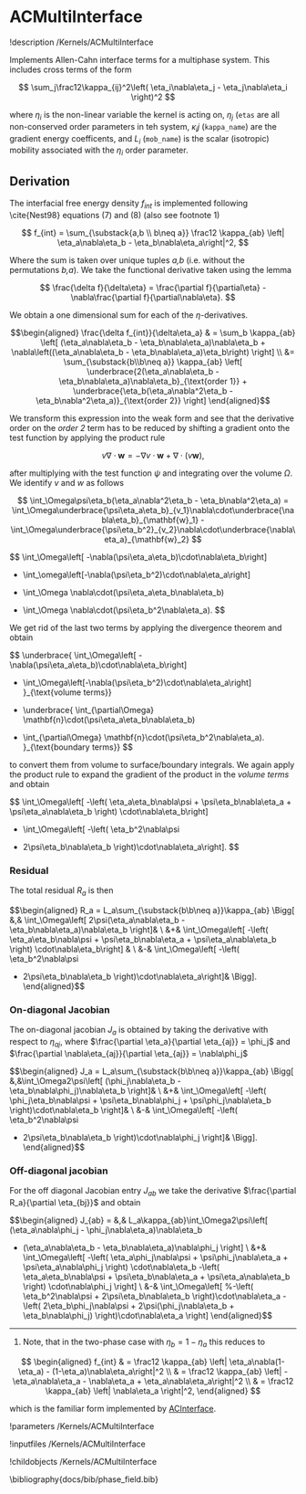 # ACMultiInterface
!description /Kernels/ACMultiInterface

Implements Allen-Cahn interface terms for a multiphase system. This includes
cross terms of the form

$$
\sum_j\frac12\kappa_{ij}^2\left( \eta_i\nabla\eta_j - \eta_j\nabla\eta_i \right)^2
$$

where $\eta_i$ is the non-linear variable the kernel is acting on, $\eta_j$ (`etas`
are all non-conserved order parameters in teh system, $\kappa_ij$ (`kappa_name`)
are the gradient energy coefficents, and $L_i$ (`mob_name`) is the scalar (isotropic)
mobility associated with the $\eta_i$ order parameter.

## Derivation
The interfacial free energy density $f_{int}$ is implemented following \cite{Nest98} equations
 (7) and (8) (also see footnote 1)

$$
f_{int} = \sum_{\substack{a,b \\ b\neq a}} \frac12 \kappa_{ab} \left| \eta_a\nabla\eta_b - \eta_b\nabla\eta_a\right|^2,
$$

Where the sum is taken over unique tuples _a,b_ (i.e. without the permutations _b,a_).
We take the functional derivative taken using the lemma

$$
\frac{\delta f}{\delta\eta} = \frac{\partial f}{\partial\eta} - \nabla\frac{\partial f}{\partial\nabla\eta}.
$$

We obtain a one dimensional sum for each of the $\eta$-derivatives.

$$\begin{aligned}
\frac{\delta f_{int}}{\delta\eta_a} & = \sum_b \kappa_{ab} \left[ (\eta_a\nabla\eta_b - \eta_b\nabla\eta_a)\nabla\eta_b + \nabla\left((\eta_a\nabla\eta_b - \eta_b\nabla\eta_a)\eta_b\right) \right] \\
&= \sum_{\substack{b\\b\neq a}} \kappa_{ab} \left[ \underbrace{2(\eta_a\nabla\eta_b - \eta_b\nabla\eta_a)\nabla\eta_b}_{\text{order 1}} + \underbrace{\eta_b(\eta_a\nabla^2\eta_b - \eta_b\nabla^2\eta_a)}_{\text{order 2}} \right]
\end{aligned}$$

We transform this expression into the weak form and see that the derivative order on the _order 2_ term has to be reduced by shifting a gradient onto the test function by applying the product rule

$$
v \nabla\cdot\mathbf{w} = -\nabla v \cdot \mathbf{w}  + \nabla\cdot (v\mathbf{w}),
$$

after multiplying with the test function $\psi$ and integrating over the volume $\Omega$. We identify $v$ and $w$ as follows

$$
\int_\Omega\psi\eta_b(\eta_a\nabla^2\eta_b - \eta_b\nabla^2\eta_a) =
\int_\Omega\underbrace{\psi\eta_a\eta_b}_{v_1}\nabla\cdot\underbrace{\nabla\eta_b}_{\mathbf{w}_1} -
\int_\Omega\underbrace{\psi\eta_b^2}_{v_2}\nabla\cdot\underbrace{\nabla\eta_a}_{\mathbf{w}_2}
$$

$$
  \int_\Omega\left[ -\nabla(\psi\eta_a\eta_b)\cdot\nabla\eta_b\right]
- \int_\omega\left[-\nabla(\psi\eta_b^2)\cdot\nabla\eta_a\right]
+ \int_\Omega \nabla\cdot(\psi\eta_a\eta_b\nabla\eta_b)
- \int_\Omega \nabla\cdot(\psi\eta_b^2\nabla\eta_a).
$$

We get rid of the last two terms by applying the divergence theorem and obtain

$$
\underbrace{
  \int_\Omega\left[ -\nabla(\psi\eta_a\eta_b)\cdot\nabla\eta_b\right]
- \int_\Omega\left[-\nabla(\psi\eta_b^2)\cdot\nabla\eta_a\right]
}_{\text{volume terms}}
+ \underbrace{
  \int_{\partial\Omega} \mathbf{n}\cdot(\psi\eta_a\eta_b\nabla\eta_b)
- \int_{\partial\Omega} \mathbf{n}\cdot(\psi\eta_b^2\nabla\eta_a).
}_{\text{boundary terms}}
$$

to convert them from volume to surface/boundary integrals. We again apply the product rule to expand the gradient of the product in the _volume terms_ and obtain

$$
\int_\Omega\left[
 -\left(
\eta_a\eta_b\nabla\psi + \psi\eta_b\nabla\eta_a + \psi\eta_a\nabla\eta_b
\right) \cdot\nabla\eta_b\right]
- \int_\Omega\left[
-\left(
\eta_b^2\nabla\psi
+ 2\psi\eta_b\nabla\eta_b
\right)\cdot\nabla\eta_a\right].
$$

### Residual

The total residual $R_a$ is then

$$\begin{aligned}
R_a = L_a\sum_{\substack{b\\b\neq a}}\kappa_{ab}
\Bigg[ &\,&
\int_\Omega\left[
2\psi(\eta_a\nabla\eta_b - \eta_b\nabla\eta_a)\nabla\eta_b
\right]& \\
&+& \int_\Omega\left[
 -\left(
\eta_a\eta_b\nabla\psi + \psi\eta_b\nabla\eta_a + \psi\eta_a\nabla\eta_b
\right) \cdot\nabla\eta_b\right] & \\
&-& \int_\Omega\left[
-\left(
\eta_b^2\nabla\psi
+ 2\psi\eta_b\nabla\eta_b
\right)\cdot\nabla\eta_a\right]&
\Bigg].
\end{aligned}$$

### On-diagonal Jacobian

The on-diagonal jacobian $J_a$ is obtained by taking the derivative with respect to $\eta_{aj}$, where $\frac{\partial \eta_a}{\partial \eta_{aj}} = \phi_j$ and $\frac{\partial \nabla\eta_{aj}}{\partial \eta_{aj}} = \nabla\phi_j$

$$\begin{aligned}
J_a = L_a\sum_{\substack{b\\b\neq a}}\kappa_{ab}
\Bigg[
&\,&\int_\Omega2\psi\left[
(\phi_j\nabla\eta_b - \eta_b\nabla\phi_j)\nabla\eta_b
\right]& \\
&+& \int_\Omega\left[
-\left(
\phi_j\eta_b\nabla\psi + \psi\eta_b\nabla\phi_j + \psi\phi_j\nabla\eta_b
\right)\cdot\nabla\eta_b
\right]& \\
&-& \int_\Omega\left[
-\left(
\eta_b^2\nabla\psi
+ 2\psi\eta_b\nabla\eta_b
\right)\cdot\nabla\phi_j
\right]& \Bigg].
\end{aligned}$$

### Off-diagonal jacobian

For the off diagonal Jacobian entry $J_{ab}$ we take the derivative $\frac{\partial R_a}{\partial \eta_{bj}}$ and obtain

$$\begin{aligned}
J_{ab} =
&\,&
L_a\kappa_{ab}\int_\Omega2\psi\left[
(\eta_a\nabla\phi_j - \phi_j\nabla\eta_a)\nabla\eta_b
+ (\eta_a\nabla\eta_b - \eta_b\nabla\eta_a)\nabla\phi_j
\right] \\
&+& \int_\Omega\left[
-\left( \eta_a\phi_j\nabla\psi + \psi\phi_j\nabla\eta_a + \psi\eta_a\nabla\phi_j \right) \cdot\nabla\eta_b
-\left( \eta_a\eta_b\nabla\psi + \psi\eta_b\nabla\eta_a + \psi\eta_a\nabla\eta_b \right) \cdot\nabla\phi_j
\right] \\
&-& \int_\Omega\left[
%-\left( \eta_b^2\nabla\psi + 2\psi\eta_b\nabla\eta_b \right)\cdot\nabla\eta_a
-\left( 2\eta_b\phi_j\nabla\psi + 2\psi(\phi_j\nabla\eta_b + \eta_b\nabla\phi_j) \right)\cdot\nabla\eta_a
\right]
\end{aligned}$$

----

1) Note, that in the two-phase case with $\eta_b=1-\eta_a$ this reduces to

$$
\begin{aligned}
f_{int}  & = \frac12 \kappa_{ab} \left| \eta_a\nabla(1-\eta_a) - (1-\eta_a)\nabla\eta_a\right|^2 \\
& = \frac12 \kappa_{ab} \left| -\eta_a\nabla\eta_a - \nabla\eta_a + \eta_a\nabla\eta_a\right|^2 \\
& = \frac12 \kappa_{ab} \left| \nabla\eta_a \right|^2,
\end{aligned}
$$

which is the familiar form implemented by [ACInterface](/ACInterface.md).

!parameters /Kernels/ACMultiInterface

!inputfiles /Kernels/ACMultiInterface

!childobjects /Kernels/ACMultiInterface

\bibliography{docs/bib/phase_field.bib}
